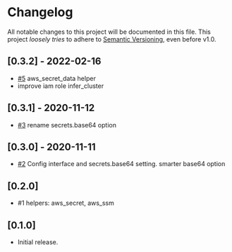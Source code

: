 # Changelog

All notable changes to this project will be documented in this file.
This project *loosely tries* to adhere to [Semantic Versioning](http://semver.org/), even before v1.0.

## [0.3.2] - 2022-02-16
- [#5](https://github.com/boltops-tools/kubes_aws/pull/5) aws_secret_data helper
- improve iam role infer_cluster

## [0.3.1] - 2020-11-12
- [#3](https://github.com/boltops-tools/kubes_aws/pull/3) rename secrets.base64 option

## [0.3.0] - 2020-11-11
- [#2](https://github.com/boltops-tools/kubes_aws/pull/2) Config interface and secrets.base64 setting. smarter base64 option

## [0.2.0]
- #1 helpers: aws_secret, aws_ssm

## [0.1.0]
- Initial release.

